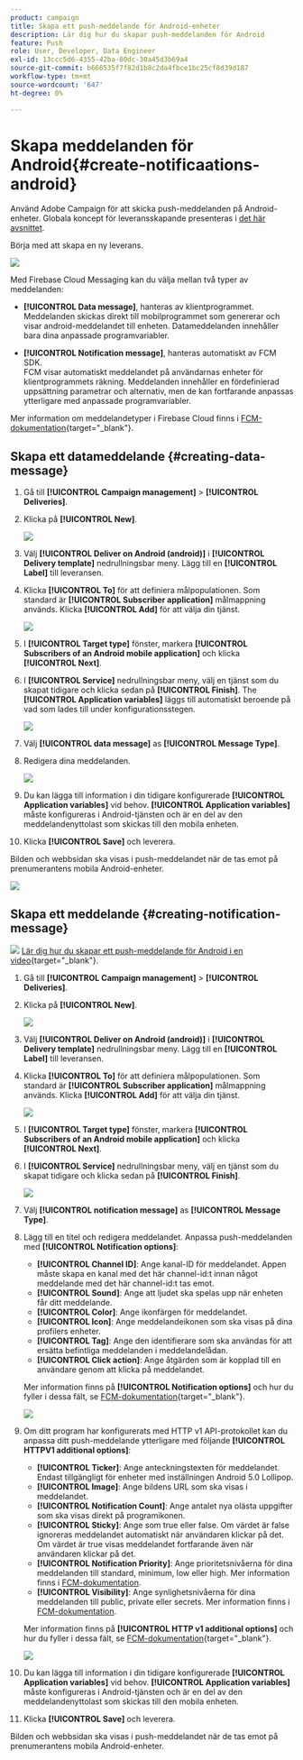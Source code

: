 ```yaml
---
product: campaign
title: Skapa ett push-meddelande för Android-enheter
description: Lär dig hur du skapar push-meddelanden för Android
feature: Push
role: User, Developer, Data Engineer
exl-id: 13ccc5d6-4355-42ba-80dc-30a45d3b69a4
source-git-commit: b666535f7f82d1b8c2da4fbce1bc25cf8d39d187
workflow-type: tm+mt
source-wordcount: '647'
ht-degree: 0%

---
```


# Skapa meddelanden för Android{#create-notificaations-android}

Använd Adobe Campaign för att skicka push-meddelanden på Android-enheter. Globala koncept för leveransskapande presenteras i [det här avsnittet](steps-about-delivery-creation-steps.md).

Börja med att skapa en ny leverans.

![](assets/nmac_delivery_1.png)

Med Firebase Cloud Messaging kan du välja mellan två typer av meddelanden:

* **[!UICONTROL Data message]**, hanteras av klientprogrammet.
  <br>Meddelanden skickas direkt till mobilprogrammet som genererar och visar android-meddelandet till enheten. Datameddelanden innehåller bara dina anpassade programvariabler.

* **[!UICONTROL Notification message]**, hanteras automatiskt av FCM SDK.
  <br> FCM visar automatiskt meddelandet på användarnas enheter för klientprogrammets räkning. Meddelanden innehåller en fördefinierad uppsättning parametrar och alternativ, men de kan fortfarande anpassas ytterligare med anpassade programvariabler.

Mer information om meddelandetyper i Firebase Cloud finns i [FCM-dokumentation](https://firebase.google.com/docs/cloud-messaging/concept-options#notifications_and_data_messages){target="_blank"}.


## Skapa ett datameddelande {#creating-data-message}

1. Gå till **[!UICONTROL Campaign management]** > **[!UICONTROL Deliveries]**.

1. Klicka på **[!UICONTROL New]**.

   ![](assets/nmac_android_3.png)

1. Välj **[!UICONTROL Deliver on Android (android)]** i **[!UICONTROL Delivery template]** nedrullningsbar meny. Lägg till en **[!UICONTROL Label]** till leveransen.

1. Klicka **[!UICONTROL To]** för att definiera målpopulationen. Som standard är **[!UICONTROL Subscriber application]** målmappning används. Klicka **[!UICONTROL Add]** för att välja din tjänst.

   ![](assets/nmac_android_7.png)

1. I **[!UICONTROL Target type]** fönster, markera **[!UICONTROL Subscribers of an Android mobile application]** och klicka **[!UICONTROL Next]**.

1. I **[!UICONTROL Service]** nedrullningsbar meny, välj en tjänst som du skapat tidigare och klicka sedan på **[!UICONTROL Finish]**.
The **[!UICONTROL Application variables]** läggs till automatiskt beroende på vad som lades till under konfigurationsstegen.

   ![](assets/nmac_android_6.png)

1. Välj **[!UICONTROL data message]** as **[!UICONTROL Message Type]**.

1. Redigera dina meddelanden.

   ![](assets/nmac_android_5.png)

1. Du kan lägga till information i din tidigare konfigurerade **[!UICONTROL Application variables]** vid behov. **[!UICONTROL Application variables]** måste konfigureras i Android-tjänsten och är en del av den meddelandenyttolast som skickas till den mobila enheten.

1. Klicka **[!UICONTROL Save]** och leverera.

Bilden och webbsidan ska visas i push-meddelandet när de tas emot på prenumerantens mobila Android-enheter.

![](assets/nmac_android_4.png)

## Skapa ett meddelande {#creating-notification-message}

![](assets/do-not-localize/how-to-video.png) [Lär dig hur du skapar ett push-meddelande för Android i en video](https://experienceleague.adobe.com/docs/campaign-classic-learn/getting-started-with-push-notifications-for-android/configuring-and-sending-push-notifications.html#additional-resources){target="_blank"}.

1. Gå till **[!UICONTROL Campaign management]** > **[!UICONTROL Deliveries]**.

1. Klicka på **[!UICONTROL New]**.

   ![](assets/nmac_android_3.png)

1. Välj **[!UICONTROL Deliver on Android (android)]** i **[!UICONTROL Delivery template]** nedrullningsbar meny. Lägg till en **[!UICONTROL Label]** till leveransen.

1. Klicka **[!UICONTROL To]** för att definiera målpopulationen. Som standard är **[!UICONTROL Subscriber application]** målmappning används. Klicka **[!UICONTROL Add]** för att välja din tjänst.

   ![](assets/nmac_android_7.png)

1. I **[!UICONTROL Target type]** fönster, markera **[!UICONTROL Subscribers of an Android mobile application]** och klicka **[!UICONTROL Next]**.

1. I **[!UICONTROL Service]** nedrullningsbar meny, välj en tjänst som du skapat tidigare och klicka sedan på **[!UICONTROL Finish]**.

   ![](assets/nmac_android_6.png)

1. Välj **[!UICONTROL notification message]** as **[!UICONTROL Message Type]**.

1. Lägg till en titel och redigera meddelandet. Anpassa push-meddelanden med **[!UICONTROL Notification options]**:

   * **[!UICONTROL Channel ID]**: Ange kanal-ID för meddelandet. Appen måste skapa en kanal med det här channel-id:t innan något meddelande med det här channel-id:t tas emot.
   * **[!UICONTROL Sound]**: Ange att ljudet ska spelas upp när enheten får ditt meddelande.
   * **[!UICONTROL Color]**: Ange ikonfärgen för meddelandet.
   * **[!UICONTROL Icon]**: Ange meddelandeikonen som ska visas på dina profilers enheter.
   * **[!UICONTROL Tag]**: Ange den identifierare som ska användas för att ersätta befintliga meddelanden i meddelandelådan.
   * **[!UICONTROL Click action]**: Ange åtgärden som är kopplad till en användare genom att klicka på meddelandet.

   Mer information finns på **[!UICONTROL Notification options]** och hur du fyller i dessa fält, se [FCM-dokumentation](https://firebase.google.com/docs/reference/fcm/rest/v1/projects.messages#androidnotification){target="_blank"}.

   ![](assets/nmac_android_8.png)

1. Om ditt program har konfigurerats med HTTP v1 API-protokollet kan du anpassa ditt push-meddelande ytterligare med följande **[!UICONTROL HTTPV1 additional options]**:

   * **[!UICONTROL Ticker]**: Ange anteckningstexten för meddelandet. Endast tillgängligt för enheter med inställningen Android 5.0 Lollipop.
   * **[!UICONTROL Image]**: Ange bildens URL som ska visas i meddelandet.
   * **[!UICONTROL Notification Count]**: Ange antalet nya olästa uppgifter som ska visas direkt på programikonen.
   * **[!UICONTROL Sticky]**: Ange som true eller false. Om värdet är false ignoreras meddelandet automatiskt när användaren klickar på det. Om värdet är true visas meddelandet fortfarande även när användaren klickar på det.
   * **[!UICONTROL Notification Priority]**: Ange prioritetsnivåerna för dina meddelanden till standard, minimum, low eller high. Mer information finns i [FCM-dokumentation](https://firebase.google.com/docs/reference/fcm/rest/v1/projects.messages#NotificationPriority).
   * **[!UICONTROL Visibility]**: Ange synlighetsnivåerna för dina meddelanden till public, private eller secrets. Mer information finns i [FCM-dokumentation](https://firebase.google.com/docs/reference/fcm/rest/v1/projects.messages#visibility).

   Mer information finns på **[!UICONTROL HTTP v1 additional options]** och hur du fyller i dessa fält, se [FCM-dokumentation](https://firebase.google.com/docs/reference/fcm/rest/v1/projects.messages#androidnotification){target="_blank"}.

   ![](assets/nmac_android_9.png)

1. Du kan lägga till information i din tidigare konfigurerade **[!UICONTROL Application variables]** vid behov. **[!UICONTROL Application variables]** måste konfigureras i Android-tjänsten och är en del av den meddelandenyttolast som skickas till den mobila enheten.

1. Klicka **[!UICONTROL Save]** och leverera.

Bilden och webbsidan ska visas i push-meddelandet när de tas emot på prenumerantens mobila Android-enheter.
